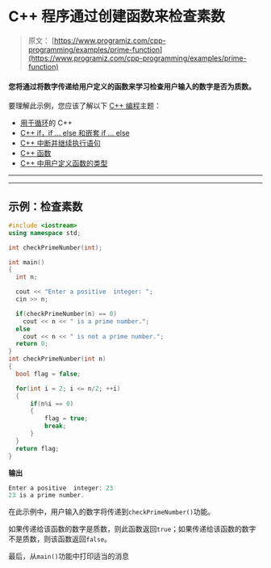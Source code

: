 # C++ 程序通过创建函数来检查素数

> 原文： [https://www.programiz.com/cpp-programming/examples/prime-function](https://www.programiz.com/cpp-programming/examples/prime-function)

#### 您将通过将数字传递给用户定义的函数来学习检查用户输入的数字是否为质数。

要理解此示例，您应该了解以下 [C++ 编程](/cpp-programming "C++ tutorial")主题：

*   [用于循环](/cpp-programming/for-loop)的 C++ 
*   [C++  if，if ... else 和嵌套 if ... else](/cpp-programming/if-else)
*   [C++ 中断并继续执行语句](/cpp-programming/break-continue)
*   [C++ 函数](/cpp-programming/function)
*   [C++ 中用户定义函数的类型](/cpp-programming/user-defined-function-types)

* * *

* * *

## 示例：检查素数

```cpp
#include <iostream>
using namespace std;

int checkPrimeNumber(int);

int main()
{
  int n;

  cout << "Enter a positive  integer: ";
  cin >> n;

  if(checkPrimeNumber(n) == 0)
    cout << n << " is a prime number.";
  else
    cout << n << " is not a prime number.";
  return 0;
}
int checkPrimeNumber(int n)
{
  bool flag = false;

  for(int i = 2; i <= n/2; ++i)
  {
      if(n%i == 0)
      {
          flag = true;
          break;
      }
  }
  return flag;
} 

```

**输出**

```cpp
Enter a positive  integer: 23
23 is a prime number.
```

在此示例中，用户输入的数字将传递到`checkPrimeNumber()`功能。

如果传递给该函数的数字是质数，则此函数返回`true`；如果传递给该函数的数字不是质数，则该函数返回`false`。

最后，从`main()`功能中打印适当的消息
